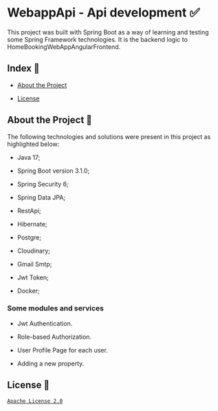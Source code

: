 # WebappApi - Api development :white_check_mark:
This project was built with Spring Boot as a way of learning and testing some Spring Framework technologies. It is the backend logic to HomeBookingWebAppAngularFrontend.
## Index :pushpin:
- [About the Project](https://github.com/Azo-hub/WebappApi#about-the-project)
* [License](https://github.com/Azo-hub/WebappApi#license)
## About the Project :link:
The following technologies and solutions were present in this project as highlighted below:
- Java 17;
* Spring Boot version 3.1.0;
+ Spring Security 6;
- Spring Data JPA;
+ RestApi;
* Hibernate;
- Postgre;
+ Cloudinary;
- Gmail Smtp;
* Jwt Token;
+ Docker;

### Some modules and services
- Jwt Authentication.
+ Role-based Authorization.
* User Profile Page for each user.
- Adding a new property.


## License :memo:
[`Apache License 2.0`](https://github.com/Azo-hub/homeBookingWebAppApi/blob/master/LICENSE)




